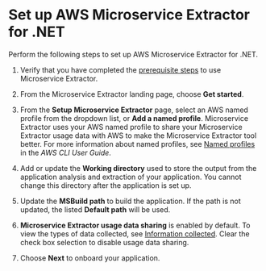 # Set up AWS Microservice Extractor for \.NET<a name="microservice-extractor-set-use-set-up"></a>

Perform the following steps to set up AWS Microservice Extractor for \.NET\.

1. Verify that you have completed the [prerequisite steps](microservice-extractor-prerequisites.md) to use Microservice Extractor\. 

1. From the Microservice Extractor landing page, choose **Get started**\.

1. From the **Setup Microservice Extractor** page, select an AWS named profile from the dropdown list, or **Add a named profile**\. Microservice Extractor uses your AWS named profile to share your Microservice Extractor usage data with AWS to make the Microservice Extractor tool better\. For more information about named profiles, see [Named profiles](https://docs.aws.amazon.com/cli-configure-profiles.html) in the *AWS CLI User Guide*\.

1. Add or update the **Working directory** used to store the output from the application analysis and extraction of your application\. You cannot change this directory after the application is set up\.

1. Update the **MSBuild path** to build the application\. If the path is not updated, the listed **Default path** will be used\.

1. **Microservice Extractor usage data sharing** is enabled by default\. To view the types of data collected, see [Information collected](microservice-extractor-information-collected.md)\. Clear the check box selection to disable usage data sharing\. 

1. Choose **Next** to onboard your application\.